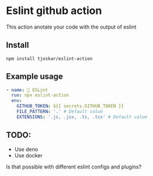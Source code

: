 # Eslint github action

This action anotate your code with the output of eslint

## Install

```
npm install tjoskar/eslint-action
```

## Example usage

```yml
- name: 🚥 ESLint
  run: npx eslint-action
  env:
    GITHUB_TOKEN: ${{ secrets.GITHUB_TOKEN }}
    FILE_PATTERN: '.' # Default value
    EXTENSIONS: '.js, .jsx, .ts, .tsx' # Default value
```

## TODO:

- Use deno
- Use docker

Is that possible with different eslint configs and plugins?
